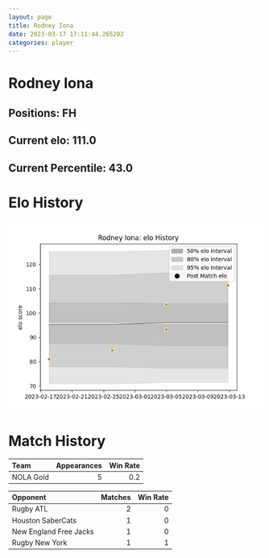 ```yaml
---  
layout: page  
title: Rodney Iona  
date: 2023-03-17 17:11:44.265202  
categories: player  
---
```

# Rodney Iona

## Positions: FH

## Current elo: 111.0

## Current Percentile: 43.0

# Elo History


![elo history](history_RodneyIona.png)
# Match History


| Team      |   Appearances |   Win Rate |
|:----------|--------------:|-----------:|
| NOLA Gold |             5 |        0.2 |

| Opponent               |   Matches |   Win Rate |
|:-----------------------|----------:|-----------:|
| Rugby ATL              |         2 |          0 |
| Houston SaberCats      |         1 |          0 |
| New England Free Jacks |         1 |          0 |
| Rugby New York         |         1 |          1 |